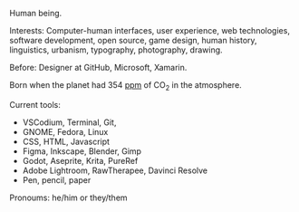 Human being.

Interests: Computer-human interfaces, user experience, web technologies, software development, open source, game design, human history, linguistics, urbanism, typography, photography, drawing.

Before: Designer at GitHub, Microsoft, Xamarin.

Born when the planet had 354 [ppm](https://www.climate.gov/news-features/understanding-climate/climate-change-atmospheric-carbon-dioxide) of CO<sub>2</sub> in the atmosphere.

Current tools:
- VSCodium, Terminal, Git,
- GNOME, Fedora, Linux
- CSS, HTML, Javascript
- Figma, Inkscape, Blender, Gimp
- Godot, Aseprite, Krita, PureRef
- Adobe Lightroom, RawTherapee, Davinci Resolve
- Pen, pencil, paper

Pronoums:
he/him or they/them
